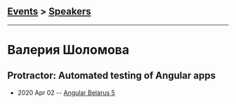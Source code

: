 ## [Events](../README.md) > [Speakers](../speakers.md)
---

# Валерия Шоломова

## Protractor: Automated testing of Angular apps
- 2020 Apr 02 -- [Angular Belarus 5](https://www.youtube.com/watch?v=84IztzCQsl4)    

